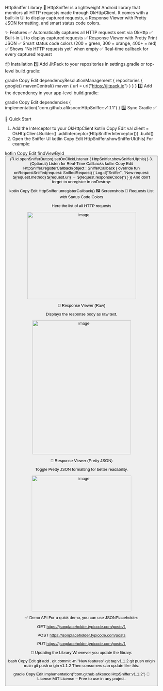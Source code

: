 HttpSniffer Library
📡 HttpSniffer is a lightweight Android library that monitors all HTTP requests made through OkHttpClient.
It comes with a built-in UI to display captured requests, a Response Viewer with Pretty JSON formatting, and smart status code colors.

✨ Features
✅ Automatically captures all HTTP requests sent via OkHttp
✅ Built-in UI to display captured requests
✅ Response Viewer with Pretty Print JSON
✅ Smart status code colors (200 = green, 300 = orange, 400+ = red)
✅ Shows “No HTTP requests yet” when empty
✅ Real-time callback for every captured request

📦 Installation
1️⃣ Add JitPack to your repositories in settings.gradle or top-level build.gradle:

gradle
Copy
Edit
dependencyResolutionManagement {
    repositories {
        google()
        mavenCentral()
        maven { url = uri("https://jitpack.io") }
    }
}
2️⃣ Add the dependency in your app-level build.gradle:

gradle
Copy
Edit
dependencies {
    implementation("com.github.afiksoco:HttpSniffer:v1.1.1")
}
3️⃣ Sync Gradle ✅

🚀 Quick Start
1. Add the Interceptor to your OkHttpClient
kotlin
Copy
Edit
val client = OkHttpClient.Builder()
    .addInterceptor(HttpSnifferInterceptor())
    .build()
2. Open the Sniffer UI
kotlin
Copy
Edit
HttpSniffer.showSnifferUI(this)
For example:

kotlin
Copy
Edit
findViewById<Button>(R.id.openSnifferButton).setOnClickListener {
    HttpSniffer.showSnifferUI(this)
}
3. (Optional) Listen for Real-Time Callbacks
kotlin
Copy
Edit
HttpSniffer.registerCallback(object : SnifferCallback {
    override fun onRequestSniffed(request: SniffedRequest) {
        Log.d("Sniffer", "New request: ${request.method} ${request.url} → ${request.responseCode}")
    }
})
And don’t forget to unregister in onDestroy:

kotlin
Copy
Edit
HttpSniffer.unregisterCallback()
🖼️ Screenshots
📌 Requests List with Status Code Colors

Here the list of all HTTP requests

<img width="359" height="287" alt="image" src="https://github.com/user-attachments/assets/1891ddf1-afe6-447b-802b-b1784462f2e2" />

📌 Response Viewer (Raw)

Displays the response body as raw text.

<img width="325" height="441" alt="image" src="https://github.com/user-attachments/assets/5600723b-478b-4c85-a8e3-dd3aa2527c63" />

📌 Response Viewer (Pretty JSON)

Toggle Pretty JSON formatting for better readability.

<img width="328" height="447" alt="image" src="https://github.com/user-attachments/assets/b4ee88fb-d763-46ba-aa0a-0baaa632ff30" />


✅ Demo API
For a quick demo, you can use JSONPlaceholder:

GET https://jsonplaceholder.typicode.com/posts/1

POST https://jsonplaceholder.typicode.com/posts

PUT https://jsonplaceholder.typicode.com/posts/1

🔄 Updating the Library
Whenever you update the library:

bash
Copy
Edit
git add .
git commit -m "New features"
git tag v1.1.2
git push origin main
git push origin v1.1.2
Then consumers can update like this:

gradle
Copy
Edit
implementation("com.github.afiksoco:HttpSniffer:v1.1.2")
📜 License
MIT License – Free to use in any project.

